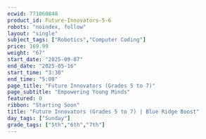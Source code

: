 ```yaml
---
ecwid: 771060848
product_id: Future-Innovators-5-6
robots: "noindex, follow"
layout: "single"
subject_tags: ["Robotics","Computer Coding"]
price: 169.99
weight: "67"
start_date: "2025-09-07"
end_date: "2025-05-16"
start_time: "3:30"
end_time: "5:00"
page_title: "Future Innovators (Grades 5 to 7)"
page_subtitle: "Empowering Young Minds"
featured: 0
ribbon: "Starting Soon"
title: "Future Innovators (Grades 5 to 7) | Blue Ridge Boost"
day_tags: ["Sunday"]
grade_tags: ["5th","6th","7th"]
---
```

